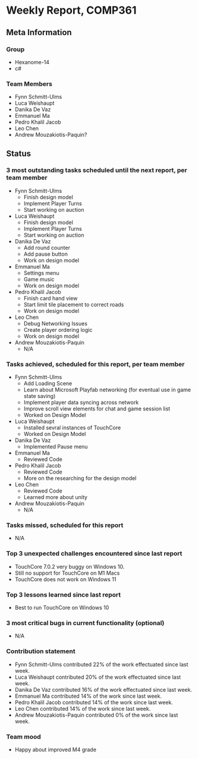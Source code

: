 # Weekly Report, COMP361

## Meta Information

### Group

 * Hexanome-14
 * c#
### Team Members

 * Fynn Schmitt-Ulms
 * Luca Weishaupt
 * Danika De Vaz
 * Emmanuel Ma
 * Pedro Khalil Jacob
 * Leo Chen
 * Andrew Mouzakiotis-Paquin?

## Status

### 3 most outstanding tasks scheduled until the next report, per team member
 * Fynn Schmitt-Ulms
   * Finish design model
   * Implement Player Turns
   * Start working on auction
 * Luca Weishaupt
   * Finish design model
   * Implement Player Turns
   * Start working on auction
 * Danika De Vaz
   * Add round counter 
   * Add pause button 
   * Work on design model
 * Emmanuel Ma 
   * Settings menu
   * Game music
   * Work on design model
 * Pedro Khalil Jacob
   * Finish card hand view
   * Start limit tile placement to correct roads
   * Work on design model
 * Leo Chen
   * Debug Networking Issues
   * Create player ordering logic
   * Work on design model
 * Andrew Mouzakiotis-Paquin
   * N/A

### Tasks achieved, scheduled for this report, per team member

 * Fynn Schmitt-Ulms
   * Add Loading Scene
   * Learn about Microsoft Playfab networking (for eventual use in game state saving)
   * Implement player data syncing across network
   * Improve scroll view elements for chat and game session list
   * Worked on Design Model
 * Luca Weishaupt
   * Installed sevral instances of TouchCore
   * Worked on Design Model
 * Danika De Vaz
   * Implemented Pause menu 
 * Emmanuel Ma 
   * Reviewed Code
 * Pedro Khalil Jacob
   * Reviewed Code
   * More on the researching for the design model
 * Leo Chen
   * Reviewed Code
   * Learned more about unity
 * Andrew Mouzakiotis-Paquin
   * N/A

### Tasks missed, scheduled for this report

 * N/A

### Top 3 unexpected challenges encountered since last report

 * TouchCore 7.0.2 very buggy on Windows 10.
 * Still no support for TouchCore on M1 Macs
 * TouchCore does not work on Windows 11

### Top 3 lessons learned since last report

 * Best to run TouchCore on Windows 10

### 3 most critical bugs in current functionality (optional)

 * N/A

### Contribution statement

 * Fynn Schmitt-Ulms contributed 22% of the work effectuated since last week.
 * Luca Weishaupt contributed 20% of the work effectuated since last week.
 * Danika De Vaz contributed 16% of the work effectuated since last week.
 * Emmanuel Ma contributed 14% of the work since last week.
 * Pedro Khalil Jacob contributed 14% of the work since last week.
 * Leo Chen contributed 14% of the work since last week.
 * Andrew Mouzakiotis-Paquin contributed 0% of the work since last week.

### Team mood

 * Happy about improved M4 grade
